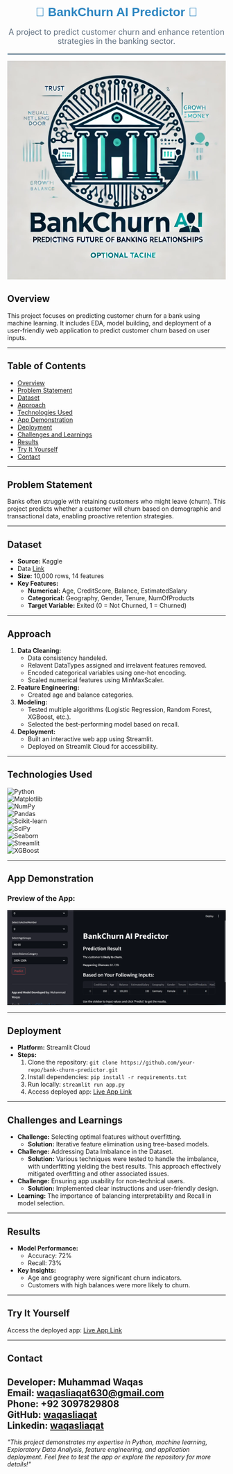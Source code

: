 <h1 align="center" style="color:#2E86C1; font-family: 'Arial', sans-serif;">
    🌟 BankChurn AI Predictor 🌟
</h1>
<p align="center" style="font-size: 18px; color:#5D6D7E;">
    A project to predict customer churn and enhance retention strategies in the banking sector.
</p>
<hr style="border: 1px solid #AED6F1;">


![Project Logo](https://github.com/waqas-liaqat/BankChurn-AI-Predictor/blob/4c1797a8fb2fe97edea17e7688ed94a93489fcb2/Logo.png)

## Overview
This project focuses on predicting customer churn for a bank using machine learning. It includes EDA, model building, and deployment of a user-friendly web application to predict customer churn based on user inputs.

---

## Table of Contents
- [Overview](#overview)
- [Problem Statement](#problem-statement)
- [Dataset](#dataset)
- [Approach](#approach)
- [Technologies Used](#technologies-used)
- [App Demonstration](#app-demonstration)
- [Deployment](#deployment)
- [Challenges and Learnings](#challenges-and-learnings)
- [Results](#results)
- [Try It Yourself](#try-it-yourself)
- [Contact](#contact)

---

## Problem Statement
Banks often struggle with retaining customers who might leave (churn). This project predicts whether a customer will churn based on demographic and transactional data, enabling proactive retention strategies.

---

## Dataset
- **Source:** Kaggle
- Data [Link](https://www.kaggle.com/datasets/saurabhbadole/bank-customer-churn-prediction-dataset)
- **Size:** 10,000 rows, 14 features
- **Key Features:**
  - **Numerical:** Age, CreditScore, Balance, EstimatedSalary
  - **Categorical:** Geography, Gender, Tenure, NumOfProducts
  - **Target Variable:** Exited (0 = Not Churned, 1 = Churned)

---

## Approach
1. **Data Cleaning:**
   - Data consistency handeled.
   - Relavent DataTypes assigned and irrelavent features removed.
   - Encoded categorical variables using one-hot encoding.
   - Scaled numerical features using MinMaxScaler.
2. **Feature Engineering:**
   - Created age and balance categories.
3. **Modeling:**
   - Tested multiple algorithms (Logistic Regression, Random Forest, XGBoost, etc.).
   - Selected the best-performing model based on recall.
4. **Deployment:**
   - Built an interactive web app using Streamlit.
   - Deployed on Streamlit Cloud for accessibility.

---

## Technologies Used
![Python](https://img.shields.io/badge/Python-3776AB?style=for-the-badge&logo=python&logoColor=white)  
![Matplotlib](https://img.shields.io/badge/Matplotlib-013243?style=for-the-badge&logo=matplotlib&logoColor=white)  
![NumPy](https://img.shields.io/badge/NumPy-013243?style=for-the-badge&logo=numpy&logoColor=white)  
![Pandas](https://img.shields.io/badge/Pandas-150458?style=for-the-badge&logo=pandas&logoColor=white)  
![Scikit-learn](https://img.shields.io/badge/Scikit--Learn-F7931E?style=for-the-badge&logo=scikit-learn&logoColor=white)  
![SciPy](https://img.shields.io/badge/SciPy-8CAAE6?style=for-the-badge&logo=scipy&logoColor=white)  
![Seaborn](https://img.shields.io/badge/Seaborn-2E8B57?style=for-the-badge&logo=seaborn&logoColor=white)  
![Streamlit](https://img.shields.io/badge/Streamlit-FF4B4B?style=for-the-badge&logo=streamlit&logoColor=white)  
![XGBoost](https://img.shields.io/badge/XGBoost-EB4034?style=for-the-badge&logo=xgboost&logoColor=white)  

---

## App Demonstration
### Preview of the App:
![App Screenshot](https://github.com/waqas-liaqat/BankChurn-AI-Predictor/blob/main/app_demo.png)

---

## Deployment
- **Platform:** Streamlit Cloud
- **Steps:**
  1. Clone the repository: `git clone https://github.com/your-repo/bank-churn-predictor.git`
  2. Install dependencies: `pip install -r requirements.txt`
  3. Run locally: `streamlit run app.py`
  4. Access deployed app: [Live App Link](https://your-app-link.com)

---

## Challenges and Learnings
- **Challenge:** Selecting optimal features without overfitting.
  - **Solution:** Iterative feature elimination using tree-based models.
- **Challenge:** Addressing Data Imbalance in the Dataset.
    - **Solution:** Various techniques were tested to handle the imbalance, with underfitting yielding the best results. This approach effectively mitigated overfitting and other associated issues.
- **Challenge:** Ensuring app usability for non-technical users.
  - **Solution:** Implemented clear instructions and user-friendly design.
- **Learning:** The importance of balancing interpretability and Recall in model selection.

---

## Results
- **Model Performance:**
  - Accuracy: 72%
  - Recall: 73%
- **Key Insights:**
  - Age and geography were significant churn indicators.
  - Customers with high balances were more likely to churn.

---

## Try It Yourself
Access the deployed app: [Live App Link](https://your-app-link.com)

---

## Contact
**Developer:** Muhammad Waqas  
**Email:** waqasliaqat630@gmail.com  
**Phone:** +92 3097829808  
**GitHub:** [waqasliaqat](https://github.com/waqasliaqat)  
**Linkedin:** [waqasliaqat](https://www.linkedin.com/in/muhammad-waqas-liaqat/)  
---

*"This project demonstrates my expertise in Python, machine learning, Exploratory Data Analysis, feature engineering, and application deployment. Feel free to test the app or explore the repository for more details!"*

